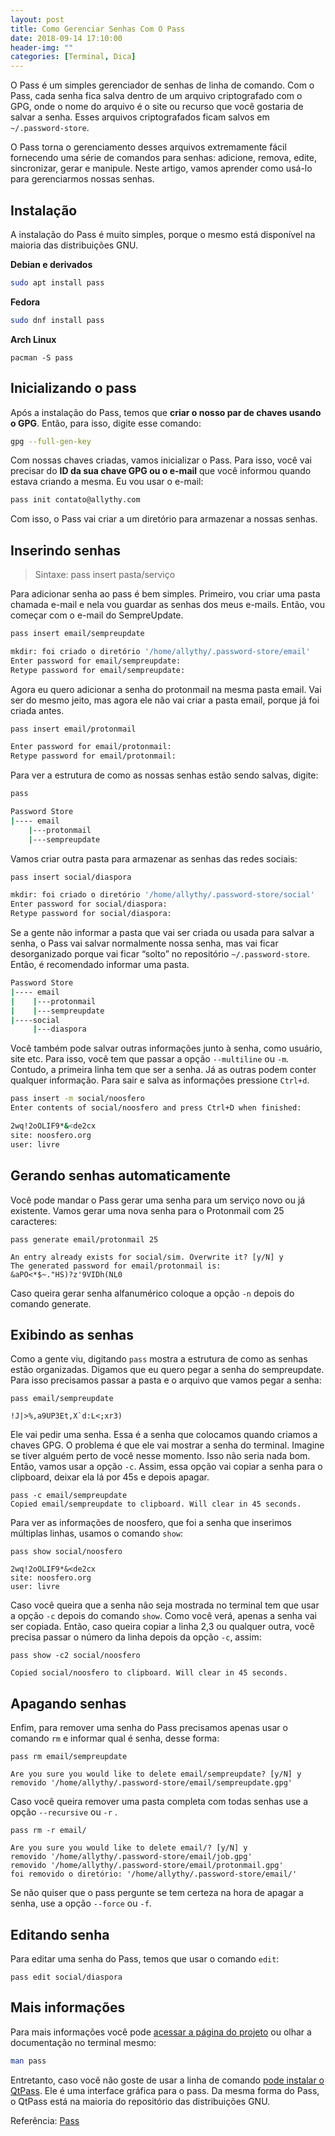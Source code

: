 ```yaml
---
layout: post
title: Como Gerenciar Senhas Com O Pass
date: 2018-09-14 17:10:00
header-img: ""
categories: [Terminal, Dica]
---
```


O Pass é um simples gerenciador de senhas de linha de comando. Com o Pass, cada senha fica salva dentro de um arquivo criptografado com o GPG, onde o nome do arquivo é o site ou recurso que você gostaria de salvar a senha. Esses arquivos criptografados ficam salvos em `~/.password-store`.

O Pass torna o gerenciamento desses arquivos extremamente fácil fornecendo uma série de comandos para senhas: adicione, remova, edite, sincronizar, gerar e manipule. Neste artigo, vamos aprender como usá-lo para gerenciarmos nossas senhas.

## Instalação

A instalação do Pass é muito simples, porque o mesmo está disponível na maioria das distribuições GNU.

**Debian e derivados**
```bash
sudo apt install pass
```
**Fedora**

```bash
sudo dnf install pass
```
**Arch Linux**

```
pacman -S pass
```

## Inicializando o pass

Após a instalação do Pass, temos que **criar o nosso par de chaves usando o GPG**. Então, para isso, digite esse comando:

```bash
gpg --full-gen-key
```

Com nossas chaves criadas, vamos inicializar o Pass. Para isso, você vai precisar do **ID da sua chave GPG ou o e-mail** que você informou quando estava criando a mesma. Eu vou usar o e-mail:

```bash
pass init contato@allythy.com
```

Com isso, o Pass vai criar a um diretório para armazenar a nossas senhas.

## Inserindo senhas

>Sintaxe: pass insert pasta/serviço

Para adicionar senha ao pass é bem simples. Primeiro, vou criar uma pasta chamada e-mail e nela vou guardar as senhas dos meus e-mails. Então, vou começar com o e-mail do SempreUpdate.

```bash
pass insert email/sempreupdate

mkdir: foi criado o diretório '/home/allythy/.password-store/email'
Enter password for email/sempreupdate:
Retype password for email/sempreupdate:
```

Agora eu quero adicionar a senha do protonmail na mesma pasta email. Vai ser do mesmo jeito, mas agora ele não vai criar a pasta email, porque já foi criada antes.

```bash
pass insert email/protonmail

Enter password for email/protonmail:
Retype password for email/protonmail:
```

Para ver a estrutura de como as nossas senhas estão sendo salvas, digite:

```bash
pass

Password Store
|---- email
    |---protonmail
    |---sempreupdate
```

Vamos criar outra pasta para armazenar as senhas das redes sociais:

```bash
pass insert social/diaspora

mkdir: foi criado o diretório '/home/allythy/.password-store/social'
Enter password for social/diaspora:
Retype password for social/diaspora:
```

Se a gente não informar a pasta que vai ser criada ou usada para salvar a senha, o Pass vai salvar normalmente nossa senha, mas vai ficar desorganizado porque vai ficar “solto” no repositório `~/.password-store`. Então, é recomendado informar uma pasta.

```bash
Password Store
|---- email
|    |---protonmail
|    |---sempreupdate
|----social
     |---diaspora
```

Você também pode salvar outras informações junto à senha, como usuário, site etc. Para isso, você tem que passar a opção `--multiline` ou `-m`. Contudo, a primeira linha tem que ser a senha. Já as outras podem conter qualquer informação. Para sair e salva as informações pressione `Ctrl+d`.

```bash
pass insert -m social/noosfero
Enter contents of social/noosfero and press Ctrl+D when finished:

2wq!2oOLIF9*&<de2cx
site: noosfero.org
user: livre
```

## Gerando senhas automaticamente

Você pode mandar o Pass gerar uma senha para um serviço novo ou  já existente. Vamos gerar uma nova senha para o Protonmail com 25 caracteres:

```
pass generate email/protonmail 25

An entry already exists for social/sim. Overwrite it? [y/N] y
The generated password for email/protonmail is:
&aPO<*$~."HS)?z'9VIDh(NL0
```
Caso queira gerar senha alfanumérico coloque a opção `-n` depois do comando generate.

## Exibindo as senhas

Como a gente viu, digitando `pass` mostra a estrutura de como as senhas estão organizadas. Digamos que eu quero pegar a senha do sempreupdate. Para isso precisamos passar a pasta e o arquivo que vamos pegar a senha:

```
pass email/sempreupdate

!J|>%,a9UP3Et,X`d:L<;xr3)
```

Ele vai pedir uma senha. Essa é a senha que colocamos quando criamos a chaves GPG. O problema é que ele vai mostrar a senha do terminal. Imagine se tiver alguém perto de você nesse momento. Isso não seria nada bom. Então, vamos usar a opção `-c`. Assim, essa opção vai copiar a senha para o clipboard, deixar ela lá por 45s e depois apagar.

```
pass -c email/sempreupdate
Copied email/sempreupdate to clipboard. Will clear in 45 seconds.
```

Para ver as informações de noosfero, que foi a senha que inserimos múltiplas linhas, usamos o comando `show`:

```
pass show social/noosfero

2wq!2oOLIF9*&<de2cx
site: noosfero.org
user: livre
```

Caso você queira que a senha não seja mostrada no terminal tem que usar a opção `-c` depois do comando `show`. Como você verá, apenas a senha vai ser copiada. Então, caso queira copiar a linha 2,3 ou qualquer outra, você precisa passar o número da linha depois da opção `-c`, assim:

```
pass show -c2 social/noosfero

Copied social/noosfero to clipboard. Will clear in 45 seconds.
```

## Apagando senhas

Enfim, para remover uma senha do Pass precisamos apenas usar o comando `rm` e informar qual é senha, desse forma:

```
pass rm email/sempreupdate

Are you sure you would like to delete email/sempreupdate? [y/N] y
removido '/home/allythy/.password-store/email/sempreupdate.gpg'
```

Caso você queira remover uma pasta completa com todas senhas use a opção `--recursive` ou `-r` .

```
pass rm -r email/

Are you sure you would like to delete email/? [y/N] y
removido '/home/allythy/.password-store/email/job.gpg'
removido '/home/allythy/.password-store/email/protonmail.gpg'
foi removido o diretório: '/home/allythy/.password-store/email/'
```

Se não quiser que o pass pergunte se tem certeza na hora de apagar a senha, use a opção `--force` ou `-f`.

## Editando senha

Para editar uma senha do Pass, temos que usar o comando `edit`:

```
pass edit social/diaspora
```

## Mais informações

Para mais informações você pode <a href="https://www.passwordstore.org/" target="_ blank">acessar a página do projeto</a>
 ou olhar a documentação no terminal mesmo:

```bash
man pass
```

Entretanto, caso você não goste de usar a linha de comando <a href="https://qtpass.org/ " target="_ blank">pode instalar o QtPass</a>. Ele é uma interface gráfica para o pass. Da mesma forma do Pass, o QtPass está na maioria do repositório das distribuições GNU.

<p>
Referência:
<a href="https://www.passwordstore.org/" target="_ blank">Pass</a>
</p>
